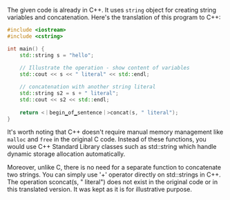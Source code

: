 The given code is already in C++. It uses `string` object for creating string variables and concatenation. Here's the translation of this program to C++:

```cpp
#include <iostream>
#include <cstring>

int main() {
    std::string s = "hello";
    
    // Illustrate the operation - show content of variables 
    std::cout << s << " literal" << std::endl;  

    // concatenation with another string literal
    std::string s2 = s + " literal";
    std::cout << s2 << std::endl;
    
    return <｜begin▁of▁sentence｜>concat(s, " literal");
}
```
It's worth noting that C++ doesn't require manual memory management like `malloc` and `free` in the original C code. Instead of these functions, you would use C++ Standard Library classes such as std::string which handle dynamic storage allocation automatically. 

Moreover, unlike C, there is no need for a separate function to concatenate two strings. You can simply use '+' operator directly on std::strings in C++. The operation sconcat(s, " literal") does not exist in the original code or in this translated version. It was kept as it is for illustrative purpose.

